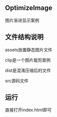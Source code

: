 ## OptimizeImage

图片渐进显示案例

## 文件结构说明

assets放置静态图片文件 

clip是一个图片裁剪案例

dist是混淆压缩后的文件

src源码文件

## 运行

直接打开index.html即可